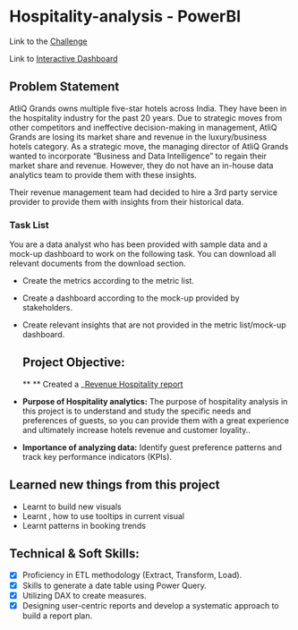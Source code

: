 # Hospitality-analysis - PowerBI

Link to the [Challenge](https://codebasics.io/challenge/codebasics-resume-project-challenge)

Link to [Interactive Dashboard](https://app.powerbi.com/view?r=eyJrIjoiZWM1MmY4N2EtMjViMy00MDM3LTlhZTQtZjBjMzc1ZjRmNTJiIiwidCI6ImM2ZTU0OWIzLTVmNDUtNDAzMi1hYWU5LWQ0MjQ0ZGM1YjJjNCJ9)

## Problem Statement

AtliQ Grands owns multiple five-star hotels across India. They have been in the hospitality industry for the past 20 years. Due to strategic moves from other competitors and ineffective decision-making in management, AtliQ Grands are losing its market share and revenue in the luxury/business hotels category. As a strategic move, the managing director of AtliQ Grands wanted to incorporate “Business and Data Intelligence” to regain their market share and revenue. However, they do not have an in-house data analytics team to provide them with these insights.

Their revenue management team had decided to hire a 3rd party service provider to provide them with insights from their historical data.

### Task List

You are a data analyst who has been provided with sample data and a mock-up dashboard to work on the following task. You can download all relevant documents from the download section.

- Create the metrics according to the metric list.
- Create a dashboard according to the mock-up provided by stakeholders.
- Create relevant insights that are not provided in the metric list/mock-up dashboard.

  ## Project Objective:

  ** ** Created a _[Revenue Hospitality report](https://github.com/vatssarthak/PowerBI-Hospitality-analysis/blob/main/Hospitality%20Report.pdf)
- **Purpose of Hospitality analytics:** The purpose of hospitality analysis in this project is to understand and study the specific needs and preferences of guests, so you can provide them with a great experience and ultimately increase hotels revenue and customer loyality..

- **Importance of analyzing data:** Identify guest preference patterns and track key performance indicators (KPIs).

## Learned new things from this project
- Learnt to build new visuals
- Learnt , how to use tooltips in current visual  
- Learnt patterns in booking trends
## Technical & Soft Skills:
- [x]	Proficiency in ETL methodology (Extract, Transform, Load).
- [x]	Skills to generate a date table using Power Query.
- [x]	Utilizing DAX to create measures.
- [x]	Designing user-centric reports and develop a systematic approach to build a report plan.
